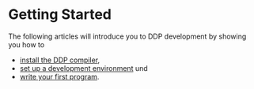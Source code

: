 # Getting Started

The following articles will introduce you to DDP development by showing you how to
* [install the DDP compiler](/Bedienungsanleitung/EN/Einstieg/Installation), 
* [set up a development environment](/Bedienungsanleitung/EN/Einstieg/Entwicklungs-umgebung%20einrichten) und 
* [write your first program](/Bedienungsanleitung/EN/Einstieg/Erstes%20Programm).